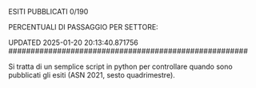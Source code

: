 ESITI PUBBLICATI 0/190 

PERCENTUALI DI PASSAGGIO PER SETTORE:

UPDATED 2025-01-20 20:13:40.871756
###################################################### 

Si tratta di un semplice script in python per controllare quando sono pubblicati gli esiti (ASN 2021, sesto quadrimestre).

